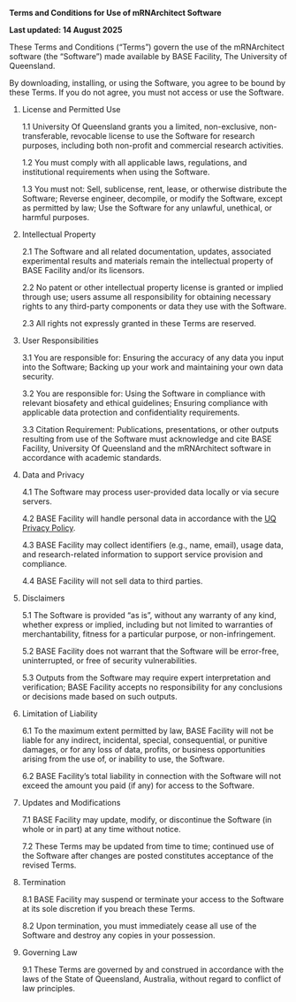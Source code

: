 **Terms and Conditions for Use of mRNArchitect Software**

**Last updated: 14 August 2025**

These Terms and Conditions (“Terms”) govern the use of the mRNArchitect software (the “Software”) made available by BASE Facility, The University of Queensland.

By downloading, installing, or using the Software, you agree to be bound by these Terms. If you do not agree, you must not access or use the Software.

1. License and Permitted Use 

    1.1 University Of Queensland grants you a limited, non-exclusive, non-transferable, revocable license to use the Software for research purposes, including both non-profit and commercial research activities.

    1.2 You must comply with all applicable laws, regulations, and institutional requirements when using the Software.

    1.3 You must not: Sell, sublicense, rent, lease, or otherwise distribute the Software; Reverse engineer, decompile, or modify the Software, except as permitted by law; Use the Software for any unlawful, unethical, or harmful purposes.

2. Intellectual Property 

    2.1 The Software and all related documentation, updates, associated experimental results and materials remain the intellectual property of BASE Facility and/or its licensors.

    2.2 No patent or other intellectual property license is granted or implied through use; users assume all responsibility for obtaining necessary rights to any third-party components or data they use with the Software.

    2.3 All rights not expressly granted in these Terms are reserved.

3. User Responsibilities 

    3.1 You are responsible for: Ensuring the accuracy of any data you input into the Software; Backing up your work and maintaining your own data security.

    3.2 You are responsible for: Using the Software in compliance with relevant biosafety and ethical guidelines; Ensuring compliance with applicable data protection and confidentiality requirements.

    3.3 Citation Requirement: Publications, presentations, or other outputs resulting from use of the Software must acknowledge and cite BASE Facility, University Of Queensland and the mRNArchitect software in accordance with academic standards.

4. Data and Privacy

    4.1 The Software may process user-provided data locally or via secure servers.

    4.2 BASE Facility will handle personal data in accordance with the [UQ Privacy Policy](https://policies.uq.edu.au/).

    4.3 BASE Facility may collect identifiers (e.g., name, email), usage data, and research-related information to support service provision and compliance.

    4.4 BASE Facility will not sell data to third parties.

5. Disclaimers

    5.1 The Software is provided “as is”, without any warranty of any kind, whether express or implied, including but not limited to warranties of merchantability, fitness for a particular purpose, or non-infringement.

    5.2 BASE Facility does not warrant that the Software will be error-free, uninterrupted, or free of security vulnerabilities.

    5.3 Outputs from the Software may require expert interpretation and verification; BASE Facility accepts no responsibility for any conclusions or decisions made based on such outputs.

6. Limitation of Liability

    6.1 To the maximum extent permitted by law, BASE Facility will not be liable for any indirect, incidental, special, consequential, or punitive damages, or for any loss of data, profits, or business opportunities arising from the use of, or inability to use, the Software.

    6.2 BASE Facility’s total liability in connection with the Software will not exceed the amount you paid (if any) for access to the Software.

7. Updates and Modifications

    7.1 BASE Facility may update, modify, or discontinue the Software (in whole or in part) at any time without notice.

    7.2 These Terms may be updated from time to time; continued use of the Software after changes are posted constitutes acceptance of the revised Terms.

8. Termination

    8.1 BASE Facility may suspend or terminate your access to the Software at its sole discretion if you breach these Terms.

    8.2 Upon termination, you must immediately cease all use of the Software and destroy any copies in your possession.

9. Governing Law

    9.1 These Terms are governed by and construed in accordance with the laws of the State of Queensland, Australia, without regard to conflict of law principles.
